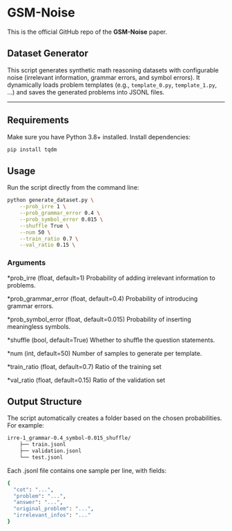 # GSM-Noise
This is the official GitHub repo of the **GSM-Noise** paper.

## Dataset Generator

This script generates synthetic math reasoning datasets with configurable noise (irrelevant information, grammar errors, and symbol errors). It dynamically loads problem templates (e.g., `template_0.py`, `template_1.py`, …) and saves the generated problems into JSONL files.

---

## Requirements

Make sure you have Python 3.8+ installed. Install dependencies:

```bash
pip install tqdm
```


## Usage

Run the script directly from the command line:

```bash
python generate_dataset.py \
    --prob_irre 1 \
    --prob_grammar_error 0.4 \
    --prob_symbol_error 0.015 \
    --shuffle True \
    --num 50 \
    --train_ratio 0.7 \
    --val_ratio 0.15 \
```

### Arguments

*prob_irre (float, default=1)
Probability of adding irrelevant information to problems.

*prob_grammar_error (float, default=0.4)
Probability of introducing grammar errors.

*prob_symbol_error (float, default=0.015)
Probability of inserting meaningless symbols.

*shuffle (bool, default=True)
Whether to shuffle the question statements.

*num (int, default=50)
Number of samples to generate per template.

*train_ratio (float, default=0.7)
Ratio of the training set

*val_ratio (float, default=0.15)
Ratio of the validation set

## Output Structure
The script automatically creates a folder based on the chosen probabilities.
For example:

```bash
irre-1_grammar-0.4_symbol-0.015_shuffle/
    ├── train.jsonl
    ├── validation.jsonl
    └── test.jsonl
```

Each .jsonl file contains one sample per line, with fields:
```bash
{
  "cot": "...",
  "problem": "...",
  "answer": "...",
  "original_problem": "...",
  "irrelevant_infos": "..."
}
```
